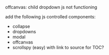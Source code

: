 offcanvas: child dropdown js not functioning

add the following js controlled components:

- collapse
- dropdowns
- modal
- offcanvas
- scrollspy (easy) with link to source for TOC?
